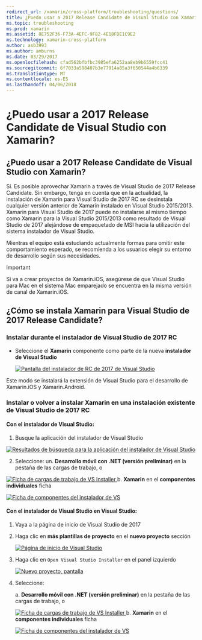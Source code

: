 ```yaml
---
redirect_url: /xamarin/cross-platform/troubleshooting/questions/
title: ¿Puedo usar a 2017 Release Candidate de Visual Studio con Xamarin?
ms.topic: troubleshooting
ms.prod: xamarin
ms.assetid: 8E752F36-F73A-4EFC-9F82-4E18FDE1C9E2
ms.technology: xamarin-cross-platform
author: asb3993
ms.author: amburns
ms.date: 03/29/2017
ms.openlocfilehash: cfad562bfbfbc3985efa6252aa8eb9b6559fcc41
ms.sourcegitcommit: 6f7033a598407b3e77914a85a3f650544a4b6339
ms.translationtype: MT
ms.contentlocale: es-ES
ms.lasthandoff: 04/06/2018
---
```

# <a name="can-i-use-visual-studio-2017-release-candidate-with-xamarin"></a>¿Puedo usar a 2017 Release Candidate de Visual Studio con Xamarin?

## <a name="can-i-use-visual-studio-2017-release-candidate-with-xamarin"></a>¿Puedo usar a 2017 Release Candidate de Visual Studio con Xamarin?

Sí. Es posible aprovechar Xamarin a través de Visual Studio de 2017 Release Candidate. Sin embargo, tenga en cuenta que en la actualidad, la instalación de Xamarin para Visual Studio de 2017 RC se desinstala cualquier versión anterior de Xamarin instalado en Visual Studio 2015/2013. Xamarin para Visual Studio de 2017 puede no instalarse al mismo tiempo como Xamarin para la Visual Studio 2015/2013 como resultado de Visual Studio de 2017 alejándose de empaquetado de MSI hacia la utilización del sistema instalador de Visual Studio.

Mientras el equipo está estudiando actualmente formas para omitir este comportamiento esperado, se recomienda a los usuarios elegir su entorno de desarrollo según sus necesidades. 

> [!IMPORTANT]
> Si va a crear proyectos de Xamarin.iOS, asegúrese de que Visual Studio para Mac en el sistema Mac emparejado se encuentra en la misma versión de canal de Xamarin.iOS.

## <a name="how-do-i-install-xamarin-to-visual-studio-2017-release-candidate"></a>¿Cómo se instala Xamarin para Visual Studio de 2017 Release Candidate?

### <a name="installing-during-the-visual-studio-2017-rc-installer"></a>Instalar durante el instalador de Visual Studio de 2017 RC

* Seleccione el **Xamarin** componente como parte de la nueva **instalador de Visual Studio**

  [![](visualstudio-2017-rc-images/install1-sml.png "Pantalla del instalador de RC de 2017 de Visual Studio")](visualstudio-2017-rc-images/install1-orig.png#lightbox)

Este modo se instalará la extensión de Visual Studio para el desarrollo de Xamarin.iOS y Xamarin.Android.

### <a name="installing-or-reinstalling-xamarin-in-an-existing-installation-of-visual-studio-2017-rc"></a>Instalar o volver a instalar Xamarin en una instalación existente de Visual Studio de 2017 RC

#### <a name="using-the-visual-studio-installer"></a>Con el instalador de Visual Studio:

1. Busque la aplicación del instalador de Visual Studio

  [![](visualstudio-2017-rc-images/reinstall1-sml.png "Resultados de búsqueda para la aplicación del instalador de Visual Studio")](visualstudio-2017-rc-images/reinstall1-orig.png#lightbox)

2. Seleccione: un. **Desarrollo móvil con .NET (versión preliminar)** en la pestaña de las cargas de trabajo, o

  [![](visualstudio-2017-rc-images/reinstall2-sml.png "Ficha de cargas de trabajo de VS Installer") ](visualstudio-2017-rc-images/reinstall2-orig.png#lightbox) b. **Xamarin** en el **componentes individuales** ficha

  [![](visualstudio-2017-rc-images/reinstall3-sml.png "Ficha de componentes del instalador de VS")](visualstudio-2017-rc-images/reinstall3-orig.png#lightbox)

#### <a name="using-the-visual-studio-installer-within-visual-studio"></a>Con el instalador de Visual Studio en Visual Studio:
1. Vaya a la página de inicio de Visual Studio de 2017
2. Haga clic en **más plantillas de proyecto** en el **nuevo proyecto** sección

    [![](visualstudio-2017-rc-images/reinstall4-sml.png "Página de inicio de Visual Studio")](visualstudio-2017-rc-images/reinstall4-orig.png#lightbox)
3. Haga clic en `Open Visual Studio Installer` en el panel izquierdo

    [![](visualstudio-2017-rc-images/reinstall5-sml.png "Nuevo proyecto, pantalla")](visualstudio-2017-rc-images/reinstall5-orig.png#lightbox)
4. Seleccione:
    
    a. **Desarrollo móvil con .NET (versión preliminar)** en la pestaña de las cargas de trabajo, o

    [![](visualstudio-2017-rc-images/reinstall2-sml.png "Ficha de cargas de trabajo de VS Installer") ](visualstudio-2017-rc-images/reinstall2-orig.png#lightbox) b. **Xamarin** en el **componentes individuales** ficha

    [![](visualstudio-2017-rc-images/reinstall3-sml.png "Ficha de componentes del instalador de VS")](visualstudio-2017-rc-images/reinstall3-orig.png#lightbox)
